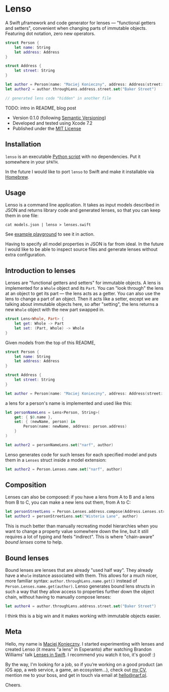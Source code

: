 Lenso
=====

A Swift µframework and code generator for lenses — "functional getters and setters", convenient when changing parts of immutable objects.  Featuring dot notation, zero new operators.

```swift
struct Person {
    let name: String
    let address: Address
}

struct Address {
    let street: String
}

let author = Person(name: "Maciej Konieczny", address: Address(street: "Sesame Street"))
let author2 = author.throughLens.address.street.set("Baker Street")

// generated lens code "hidden" in another file
```

TODO: intro in README, blog post

- Version 0.1.0 (following [Semantic Versioning](http://semver.org/))
- Developed and tested using Xcode 7.2
- Published under the [MIT License](LICENSE)


Installation
------------

`lenso` is an executable [Python script](lenso) with no dependencies.  Put it somewhere in your `$PATH`.

In the future I would like to port `lenso` to Swift and make it installable via [Homebrew](http://brew.sh/).


Usage
-----

Lenso is a command line application.  It takes as input models described in JSON and returns library code and generated lenses, so that you can keep them in one file:

    cat models.json | lenso > lenses.swift

See [example playground](example) to see it in action.

Having to specify all model properties in JSON is far from ideal.  In the future I would like to be able to inspect source files and generate lenses without extra configuration.


Introduction to lenses
----------------------

Lenses are "functional getters and setters" for immutable objects.  A lens is implemented for a `Whole` object and its `Part`.  You can "look through" the lens at an object to get its part — the lens acts as a getter.  You can also use the lens to change a part of an object.  Then it acts like a setter, except we are talking about immutable objects here, so after "setting", the lens returns a new `Whole` object with the new part swapped in.

```swift
struct Lens<Whole, Part> {
    let get: Whole -> Part
    let set: (Part, Whole) -> Whole
}
```

Given models from the top of this README,

```swift
struct Person {
    let name: String
    let address: Address
}

struct Address {
    let street: String
}

let author = Person(name: "Maciej Konieczny", address: Address(street: "Sesame Street"))
```

a lens for a person's name is implemented and used like this:

```swift
let personNameLens = Lens<Person, String>(
    get: { $0.name },
    set: { (newName, person) in
        Person(name: newName, address: person.address)
    }
)

let author2 = personNameLens.set("narf", author)
```

Lenso generates code for such lenses for each specified model and puts them in a `Lenses` struct inside a model extension:

```swift
let author2 = Person.Lenses.name.set("narf", author)
```


Composition
-----------

Lenses can also be composed: if you have a lens from A to B and a lens from B to C, you can make a new lens out them, from A to C:

```swift
let personStreetLens = Person.Lenses.address.compose(Address.Lenses.street)
let author3 = personStreetLens.set("Wisteria Lane", author)
```

This is much better than manually recreating model hierarchies when you want to change a property value somewhere down the line, but it still requires a lot of typing and feels "indirect".  This is where "chain-aware" *bound lenses* come to help.


Bound lenses
------------

Bound lenses are lenses that are already "used half way".  They already have a `Whole` instance associated with them.  This allows for a much nicer, more familiar syntax: `author.throughLens.name.get()` instead of `Person.Lenses.name.get(author)`.  Lenso generates bound lens structs in such a way that they allow access to properties further down the object chain, without having to manually compose lenses:

```swift
let author4 = author.throughLens.address.street.set("Baker Street")
```

I think this is a big win and it makes working with immutable objects easier.


Meta
----

Hello, my name is [Maciej Konieczny](http://narf.pl/).  I started experimenting with lenses and created Lenso (it means "a lens" in Esperanto) after watching Brandon Williams' talk [Lenses in Swift](https://www.youtube.com/watch?v=ofjehH9f-CU).  I recommend you watch it too, it's good! :)

By the way, I'm looking for a job, so if you’re working on a good product (an iOS app, a web service, a game, an ecosystem…), check out [my CV](http://narf.pl/cv), mention me to your boss, and get in touch via email at <hello@narf.pl>.

Cheers.
